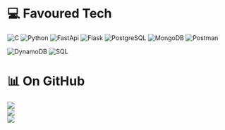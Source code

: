 # 💻  Favoured Tech
![C](https://img.shields.io/badge/C-%23563D7C?style=for-the-badge&logo=C&logoColor=ffdd54) ![Python](https://img.shields.io/badge/python-3670A0?style=for-the-badge&logo=python&logoColor=ffdd54) ![FastApi](https://img.shields.io/badge/FastAPI-005571?style=for-the-badge&logo=fastapi) ![Flask](https://img.shields.io/badge/Flask-000000?style=for-the-badge&logo=Flask&logoColor=white) ![PostgreSQL](https://img.shields.io/badge/postgresql-4169e1?style=for-the-badge&logo=postgresql&logoColor=white) ![MongoDB](https://img.shields.io/badge/MongoDB-%234ea94b.svg?style=for-the-badge&logo=mongodb&logoColor=white) ![Postman](https://img.shields.io/badge/Postman-FF6C37?style=for-the-badge&logo=postman&logoColor=white) 

![DynamoDB](https://img.shields.io/badge/DynamoDB-4053D6?logo=amazondynamodb&logoColor=fff)  ![SQL](https://img.shields.io/badge/-SQL-000?&logo=MySQL&logoColor=ffdd54)
# 📊 On GitHub
![](https://github-readme-stats.vercel.app/api?username=richim96&theme=default&hide_border=false&include_all_commits=true&count_private=true)<br/>
![](https://github-readme-streak-stats.herokuapp.com/?user=richim96&theme=default&hide_border=false)<br/>
![](https://github-readme-stats.vercel.app/api/top-langs/?username=richim96&theme=default&hide_border=false&include_all_commits=true&count_private=true&layout=compact)
